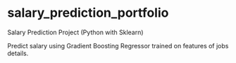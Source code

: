 # salary_prediction_portfolio
Salary Prediction Project (Python with Sklearn)

Predict salary using Gradient Boosting Regressor trained on features of jobs details.
